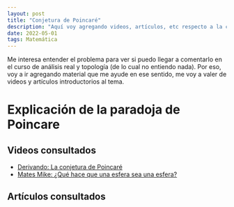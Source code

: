 ```yaml
---
layout: post
title: "Conjetura de Poincaré"
description: "Aquí voy agregando videos, artículos, etc respecto a la conjetura de Poincaré"
date: 2022-05-01
tags: Matemática
---
```


Me interesa entender el problema para ver si puedo llegar a comentarlo en el curso de análisis real y topología (de lo cual no entiendo nada). Por eso, voy a ir agregando material que me ayude en ese sentido, me voy a valer de videos y artículos introductorios al tema.

# Explicación de la paradoja de Poincare


## Videos consultados

- [Derivando: La conjetura de Poincaré](https://www.youtube.com/watch?v=tKbZT-a7zPE)
- [Mates Mike: ¿Qué hace que una esfera sea una esfera?](https://www.youtube.com/watch?v=NdKEcMImYy8)

## Artículos consultados
